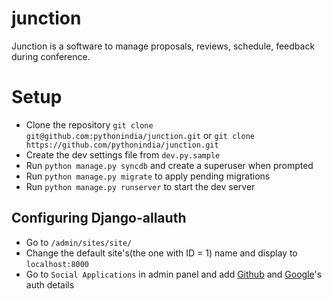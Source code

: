 junction
========

Junction is a software to manage proposals, reviews, schedule, feedback during conference.

Setup
=====

- Clone the repository `git clone git@github.com:pythonindia/junction.git` or `git clone https://github.com/pythonindia/junction.git`
- Create the dev settings file from `dev.py.sample`
- Run `python manage.py syncdb` and create a superuser when prompted
- Run `python manage.py migrate` to apply pending migrations
- Run `python manage.py runserver` to start the dev server

Configuring Django-allauth
---------------------------

 - Go to `/admin/sites/site/` 
 - Change the default site's(the one with ID = 1) name and display to `localhost:8000`
 - Go to `Social Applications` in admin panel and add [Github](http://django-allauth.readthedocs.org/en/latest/providers.html#github) and [Google](http://django-allauth.readthedocs.org/en/latest/providers.html#google)'s auth details
